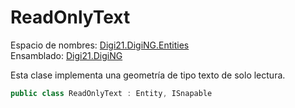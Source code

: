 # ReadOnlyText

Espacio de nombres: [Digi21.DigiNG.Entities](./)  
Ensamblado: [Digi21.DigiNG](../)

Esta clase implementa una geometría de tipo texto de solo lectura.

```csharp
public class ReadOnlyText : Entity, ISnapable
```

